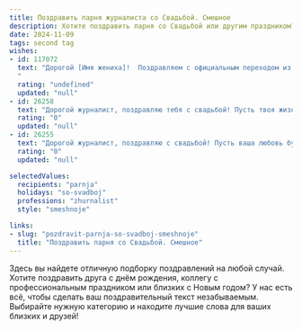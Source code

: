 ```yaml
---
title: Поздравить парня журналиста со Свадьбой. Смешное
description: Хотите поздравить парня со Свадьбой или другим праздником? Наш ИИ создаст незабываемое поздравление, а вы обязательно выделитесь среди других.  
date: 2024-11-09
tags: second tag
wishes:
- id: 117072
  text: "Дорогой [Имя жениха]!  Поздравляем с официальным переходом из разряда \"вольнонаемных перья\" в \"семейный подряд\"!  Желаем, чтобы семейная жизнь была не менее захватывающей, чем лучшие расследования, а любовь –  вечной,  как подписка на любимый глянцевый журнал!  Пусть в вашей семье всегда будет  полный \"объектив\" счастья, а  \"репортажи\" из вашей жизни будут полны  ярких красок и  позитива!  Горько!
  "
  rating: "undefined"
  updated: "null"
- id: 26258
  text: "Дорогой журналист, поздравляю тебя с свадьбой! Пусть твоя жизнь станет такой же яркой и насыщенной, как последние новости на первом канале. Пусть твоя жена всегда будет готова к твоим неожиданным репортажам и сенсациям. И помни, что лучшие истории – это те, что ты будешь писать о своей семье. Счастья, любви и много интересных тем для разговоров!"
  rating: "0"
  updated: "null"
- id: 26255
  text: "Дорогой журналист, поздравляю с свадьбой! Пусть ваша любовь будет как самое интересное журналистское расследование – глубокая, увлекательная и никогда не теряющая актуальности. Пусть ваши отношения всегда будут на первых полосах, а семейные новости станут главным сенсационным хитом года! Смело шагайте вперед, словно к пресс-конференции, и запоминайте каждый момент, как самый яркий заголовок. Счастья, любви и много интересных историй в вашем брачном репортаже!"
  rating: "0"
  updated: "null"

selectedValues:
  recipients: "parnja"
  holidays: "so-svadboj"
  professions: "zhurnalist"
  style: "smeshnoje"

links:
- slug: "pozdravit-parnja-so-svadboj-smeshnoje"
  title: "Поздравить парня со Свадьбой. Смешное"
---
```


Здесь вы найдете отличную подборку поздравлений на любой случай. 
Хотите поздравить друга с днём рождения, коллегу с профессиональным праздником или близких с Новым годом? У нас есть всё, чтобы сделать ваш поздравительный текст незабываемым. Выбирайте нужную категорию и находите лучшие слова для ваших близких и друзей!
